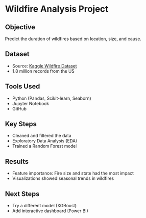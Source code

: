 # Wildfire Analysis Project

## Objective
Predict the duration of wildfires based on location, size, and cause.

## Dataset
- Source: [Kaggle Wildfire Dataset](https://www.kaggle.com/datasets)
- 1.8 million records from the US

## Tools Used
- Python (Pandas, Scikit-learn, Seaborn)
- Jupyter Notebook
- GitHub

## Key Steps
- Cleaned and filtered the data
- Exploratory Data Analysis (EDA)
- Trained a Random Forest model


## Results
- Feature importance: Fire size and state had the most impact
- Visualizations showed seasonal trends in wildfires

## Next Steps
- Try a different model (XGBoost)
- Add interactive dashboard (Power BI)

